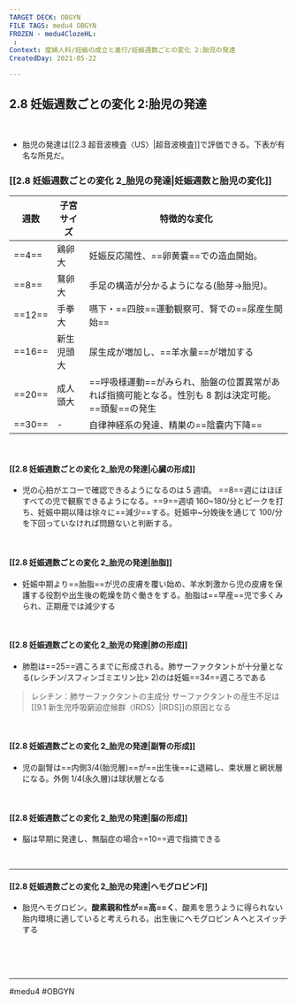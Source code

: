 ```yaml
---
TARGET DECK: OBGYN
FILE TAGS: medu4 OBGYN
FROZEN - medu4ClozeHL:
 : 
Context: 産婦人科/妊娠の成立と進行/妊娠週数ごとの変化 2:胎児の発達
CreatedDay: 2021-05-22

---
```


## 2.8 妊娠週数ごとの変化 2:胎児の発達

<br>

* 胎児の発達は[[2.3 超音波検査〈US〉|超音波検査]]で評価できる。下表が有名な所見だ。

### [[2.8 妊娠週数ごとの変化 2_胎児の発達|妊娠週数と胎児の変化]]
|週数|子宮サイズ|特徴的な変化|
|---|---|---|
|==4==|鶏卵大|妊娠反応陽性、==卵黄嚢==での造血開始。|
|==8==|鵞卵大|手足の構造が分かるようになる(胎芽→胎児)。|
|==12==|手拳大|嚥下・==四肢==運動観察可、腎での==尿産生開始==|
|==16==|新生児頭大|尿生成が増加し、==羊水量==が増加する|
|==20==|成人頭大|==呼吸様運動==がみられ、胎盤の位置異常があれば指摘可能となる。性別も 8 割は決定可能。==頭髪==の発生|
|==30== | -|自律神経系の発達、精巣の==陰嚢内下降==|
<!--ID: 1656159559540-->




<br>

#### [[2.8 妊娠週数ごとの変化 2_胎児の発達|心臓の形成]]
* 児の心拍がエコーで確認できるようになるのは 5 週頃。 ==8==週にはほぼすべての児で観察できるようになる。==9==週頃 160~180/分とピークを打ち、妊娠中期以降は徐々に==減少==する。妊娠中~分娩後を通じて 100/分を下回っていなければ問題ないと判断する。
<!--ID: 1621839276043-->


<br>

#### [[2.8 妊娠週数ごとの変化 2_胎児の発達|胎脂]]
* 妊娠中期より==胎脂==が児の皮膚を覆い始め、羊水刺激から児の皮膚を保護する役割や出生後の乾燥を防ぐ働きをする。胎脂は==早産==児で多くみられ、正期産では減少する
<!--ID: 1621839276048-->


<br>

#### [[2.8 妊娠週数ごとの変化 2_胎児の発達|肺の形成]]
* 肺胞は==25==週ころまでに形成される。肺サーファクタントが十分量となる(レシチン/スフィンゴミエリン比> 2)のは妊娠==34==週ころである
>レシチン：肺サーファクタントの主成分
>サーファクタントの産生不足は[[9.1 新生児呼吸窮迫症候群〈IRDS〉|IRDS]]の原因となる
<!--ID: 1621839276055-->


<br>

#### [[2.8 妊娠週数ごとの変化 2_胎児の発達|副腎の形成]]
* 児の副腎は==内側3/4(胎児層)==が==出生後==に退縮し、束状層と網状層になる。外側 1/4(永久層)は球状層となる
<!--ID: 1659946727167-->




<br>

#### [[2.8 妊娠週数ごとの変化 2_胎児の発達|脳の形成]]
* 脳は早期に発達し、無脳症の場合==10==週で指摘できる
<!--ID: 1657496829290-->




<br>

----
#### [[2.8 妊娠週数ごとの変化 2_胎児の発達|ヘモグロビンF]]
* 胎児ヘモグロビン。**酸素親和性が==高==く**、酸素を思うように得られない胎内環境に適していると考えられる。出生後にヘモグロビン A へとスイッチする
<!--ID: 1659604429030-->



<br><br><br>

---
#medu4 #OBGYN 
